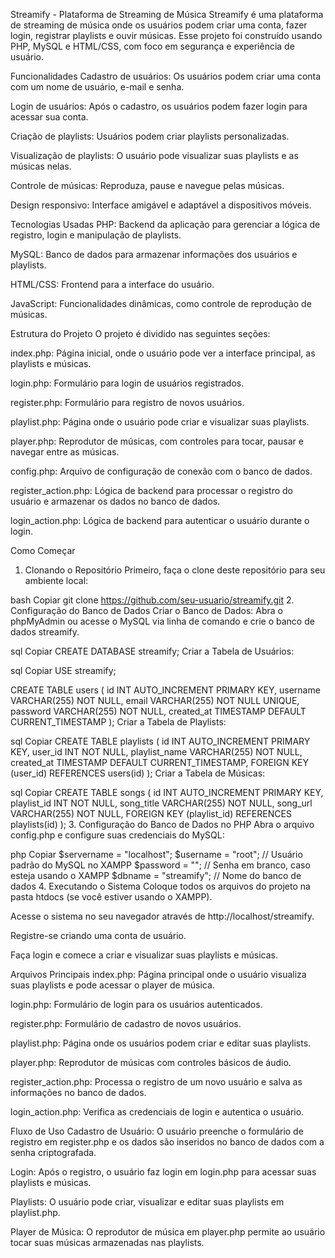 Streamify - Plataforma de Streaming de Música
Streamify é uma plataforma de streaming de música onde os usuários podem criar uma conta, fazer login, registrar playlists e ouvir músicas. Esse projeto foi construído usando PHP, MySQL e HTML/CSS, com foco em segurança e experiência de usuário.

Funcionalidades
Cadastro de usuários: Os usuários podem criar uma conta com um nome de usuário, e-mail e senha.

Login de usuários: Após o cadastro, os usuários podem fazer login para acessar sua conta.

Criação de playlists: Usuários podem criar playlists personalizadas.

Visualização de playlists: O usuário pode visualizar suas playlists e as músicas nelas.

Controle de músicas: Reproduza, pause e navegue pelas músicas.

Design responsivo: Interface amigável e adaptável a dispositivos móveis.

Tecnologias Usadas
PHP: Backend da aplicação para gerenciar a lógica de registro, login e manipulação de playlists.

MySQL: Banco de dados para armazenar informações dos usuários e playlists.

HTML/CSS: Frontend para a interface do usuário.

JavaScript: Funcionalidades dinâmicas, como controle de reprodução de músicas.

Estrutura do Projeto
O projeto é dividido nas seguintes seções:

index.php: Página inicial, onde o usuário pode ver a interface principal, as playlists e músicas.

login.php: Formulário para login de usuários registrados.

register.php: Formulário para registro de novos usuários.

playlist.php: Página onde o usuário pode criar e visualizar suas playlists.

player.php: Reprodutor de músicas, com controles para tocar, pausar e navegar entre as músicas.

config.php: Arquivo de configuração de conexão com o banco de dados.

register_action.php: Lógica de backend para processar o registro do usuário e armazenar os dados no banco de dados.

login_action.php: Lógica de backend para autenticar o usuário durante o login.

Como Começar
1. Clonando o Repositório
Primeiro, faça o clone deste repositório para seu ambiente local:

bash
Copiar
git clone https://github.com/seu-usuario/streamify.git
2. Configuração do Banco de Dados
Criar o Banco de Dados: Abra o phpMyAdmin ou acesse o MySQL via linha de comando e crie o banco de dados streamify.

sql
Copiar
CREATE DATABASE streamify;
Criar a Tabela de Usuários:

sql
Copiar
USE streamify;

CREATE TABLE users (
    id INT AUTO_INCREMENT PRIMARY KEY,
    username VARCHAR(255) NOT NULL,
    email VARCHAR(255) NOT NULL UNIQUE,
    password VARCHAR(255) NOT NULL,
    created_at TIMESTAMP DEFAULT CURRENT_TIMESTAMP
);
Criar a Tabela de Playlists:

sql
Copiar
CREATE TABLE playlists (
    id INT AUTO_INCREMENT PRIMARY KEY,
    user_id INT NOT NULL,
    playlist_name VARCHAR(255) NOT NULL,
    created_at TIMESTAMP DEFAULT CURRENT_TIMESTAMP,
    FOREIGN KEY (user_id) REFERENCES users(id)
);
Criar a Tabela de Músicas:

sql
Copiar
CREATE TABLE songs (
    id INT AUTO_INCREMENT PRIMARY KEY,
    playlist_id INT NOT NULL,
    song_title VARCHAR(255) NOT NULL,
    song_url VARCHAR(255) NOT NULL,
    FOREIGN KEY (playlist_id) REFERENCES playlists(id)
);
3. Configuração do Banco de Dados no PHP
Abra o arquivo config.php e configure suas credenciais do MySQL:

php
Copiar
$servername = "localhost";
$username = "root";   // Usuário padrão do MySQL no XAMPP
$password = "";       // Senha em branco, caso esteja usando o XAMPP
$dbname = "streamify"; // Nome do banco de dados
4. Executando o Sistema
Coloque todos os arquivos do projeto na pasta htdocs (se você estiver usando o XAMPP).

Acesse o sistema no seu navegador através de http://localhost/streamify.

Registre-se criando uma conta de usuário.

Faça login e comece a criar e visualizar suas playlists e músicas.

Arquivos Principais
index.php: Página principal onde o usuário visualiza suas playlists e pode acessar o player de música.

login.php: Formulário de login para os usuários autenticados.

register.php: Formulário de cadastro de novos usuários.

playlist.php: Página onde os usuários podem criar e editar suas playlists.

player.php: Reprodutor de músicas com controles básicos de áudio.

register_action.php: Processa o registro de um novo usuário e salva as informações no banco de dados.

login_action.php: Verifica as credenciais de login e autentica o usuário.

Fluxo de Uso
Cadastro de Usuário: O usuário preenche o formulário de registro em register.php e os dados são inseridos no banco de dados com a senha criptografada.

Login: Após o registro, o usuário faz login em login.php para acessar suas playlists e músicas.

Playlists: O usuário pode criar, visualizar e editar suas playlists em playlist.php.

Player de Música: O reprodutor de música em player.php permite ao usuário tocar suas músicas armazenadas nas playlists.
